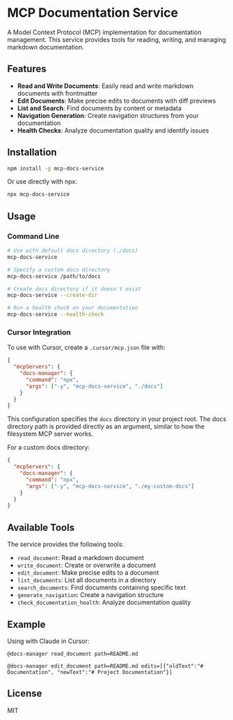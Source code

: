 # MCP Documentation Service

A Model Context Protocol (MCP) implementation for documentation management. This service provides tools for reading, writing, and managing markdown documentation.

## Features

- **Read and Write Documents**: Easily read and write markdown documents with frontmatter
- **Edit Documents**: Make precise edits to documents with diff previews
- **List and Search**: Find documents by content or metadata
- **Navigation Generation**: Create navigation structures from your documentation
- **Health Checks**: Analyze documentation quality and identify issues

## Installation

```bash
npm install -g mcp-docs-service
```

Or use directly with npx:

```bash
npx mcp-docs-service
```

## Usage

### Command Line

```bash
# Use with default docs directory (./docs)
mcp-docs-service

# Specify a custom docs directory
mcp-docs-service /path/to/docs

# Create docs directory if it doesn't exist
mcp-docs-service --create-dir

# Run a health check on your documentation
mcp-docs-service --health-check
```

### Cursor Integration

To use with Cursor, create a `.cursor/mcp.json` file with:

```json
{
  "mcpServers": {
    "docs-manager": {
      "command": "npx",
      "args": ["-y", "mcp-docs-service", "./docs"]
    }
  }
}
```

This configuration specifies the `docs` directory in your project root. The docs directory path is provided directly as an argument, similar to how the filesystem MCP server works.

For a custom docs directory:

```json
{
  "mcpServers": {
    "docs-manager": {
      "command": "npx",
      "args": ["-y", "mcp-docs-service", "./my-custom-docs"]
    }
  }
}
```

## Available Tools

The service provides the following tools:

- `read_document`: Read a markdown document
- `write_document`: Create or overwrite a document
- `edit_document`: Make precise edits to a document
- `list_documents`: List all documents in a directory
- `search_documents`: Find documents containing specific text
- `generate_navigation`: Create a navigation structure
- `check_documentation_health`: Analyze documentation quality

## Example

Using with Claude in Cursor:

```
@docs-manager read_document path=README.md
```

```
@docs-manager edit_document path=README.md edits=[{"oldText":"# Documentation", "newText":"# Project Documentation"}]
```

## License

MIT
